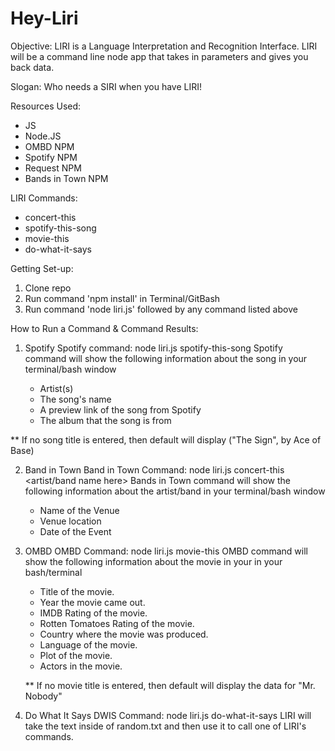 # Hey-Liri

Objective:
LIRI is a Language Interpretation and Recognition Interface. LIRI will be a command line node app that takes in parameters and gives you back data.

Slogan:
Who needs a SIRI when you have LIRI!

Resources Used:
- JS
- Node.JS
- OMBD NPM
- Spotify NPM
- Request NPM
- Bands in Town NPM

LIRI Commands:
* concert-this
* spotify-this-song
* movie-this
* do-what-it-says

Getting Set-up:
1) Clone repo
2) Run command 'npm install' in Terminal/GitBash
3) Run command 'node liri.js' followed by any command listed above  

How to Run a Command & Command Results:
1) Spotify
  Spotify command: node liri.js spotify-this-song <song name here>
  Spotify command will show the following information about the song in your terminal/bash window
    - Artist(s)
    - The song's name
    - A preview link of the song from Spotify
    - The album that the song is from
   
  ** If no song title is entered, then default will display ("The Sign", by Ace of Base)
  
2) Band in Town
  Band in Town Command: node liri.js concert-this <artist/band name here>
  Bands in Town command will show the following information about the artist/band in your terminal/bash window
    - Name of the Venue
    - Venue location
    - Date of the Event
    
3) OMBD
  OMBD Command: node liri.js movie-this <movie name here>
  OMBD command will show the following information about the movie in your in your bash/terminal
   - Title of the movie.
   - Year the movie came out.
   - IMDB Rating of the movie.
   - Rotten Tomatoes Rating of the movie.
   - Country where the movie was produced.
   - Language of the movie.
   - Plot of the movie.
   - Actors in the movie.
   
   ** If no movie title is entered, then default will display the data for "Mr. Nobody"
   
4) Do What It Says
  DWIS Command: node liri.js do-what-it-says
  LIRI will take the text inside of random.txt and then use it to call one of LIRI's commands.

